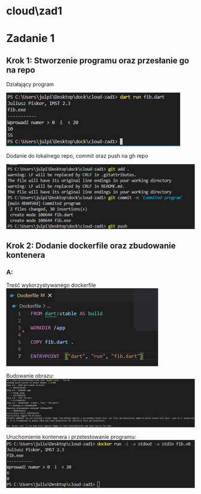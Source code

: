 # cloud\zad1

# Zadanie 1

## Krok 1: Stworzenie programu oraz przesłanie go na repo

Działający program

![Działający program](screens/scr0.png)

Dodanie do lokalnego repo, commit oraz push na gh repo

![Dodanie do lokalnego repo, commit oraz push na gh repo](screens/scr1.png)

## Krok 2: Dodanie dockerfile oraz zbudowanie kontenera

### A:
Treść wykorzystywanego dockerfile
![](screens/scr2.png)

Budowanie obrazu:
![](screens/scr3.png)

Uruchomienie kontenera i przetestowanie programu:
![](screens/scr4.png)